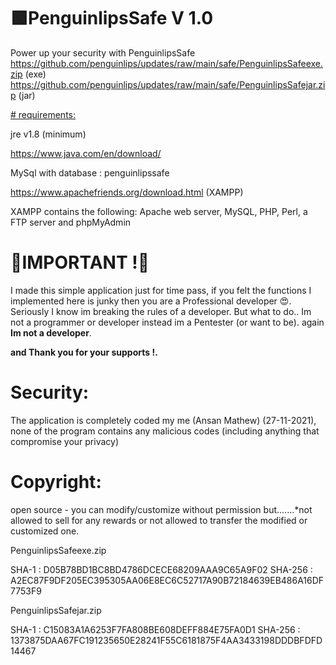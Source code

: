 # 🟩PenguinlipsSafe V 1.0
Power up your security with PenguinlipsSafe<br>
https://github.com/penguinlips/updates/raw/main/safe/PenguinlipsSafeexe.zip (exe)<br>
https://github.com/penguinlips/updates/raw/main/safe/PenguinlipsSafejar.zip (jar)

<u># requirements:</u>

jre v1.8 (minimum)

https://www.java.com/en/download/



MySql with database : penguinlipssafe

https://www.apachefriends.org/download.html (XAMPP)

XAMPP contains the following:
Apache web server, MySQL, PHP, Perl, a FTP server and phpMyAdmin


# 🔰IMPORTANT !🔰

I made this simple application just for time pass, if you felt the functions I implemented here is junky then you are a Professional developer 😍. Seriously I know im breaking the rules of a developer. But what to do.. Im not a programmer or developer instead im a Pentester (or want to be). again <b>Im not a developer</b>.


<b>and Thank you for your supports !.</b>


# Security:

The application is completely coded my me (Ansan Mathew) (27-11-2021), none of the program contains any malicious codes (including anything that compromise your privacy)

# Copyright:

open source - you can modify/customize without permission but.......*not allowed to sell for any rewards or not allowed to transfer the modified or customized one.


PenguinlipsSafeexe.zip

SHA-1 : D05B78BD1BC8BD4786DCECE68209AAA9C65A9F02
SHA-256 : A2EC87F9DF205EC395305AA06E8EC6C52717A90B72184639EB486A16DF7753F9


PenguinlipsSafejar.zip

SHA-1 : C15083A1A6253F7FA808BE608DEFF884E75FA0D1
SHA-256 : 1373875DAA67FC191235650E28241F55C6181875F4AA3433198DDDBFDFD14467
